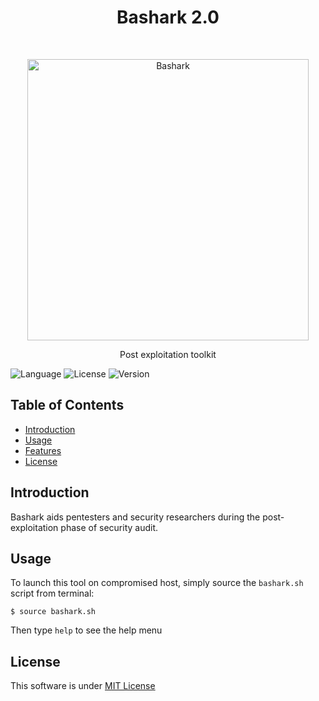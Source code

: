 <h1 align="center"> Bashark 2.0 </h1> <br>
<p align="center">
  <a>
    <img alt="Bashark" title="Bashark" src="logo.svg" width="450">
  </a>
</p>

<p align="center">
  Post exploitation toolkit 
</p>

![Language](https://img.shields.io/badge/Language-Bash-blue.svg?longCache=true&style=flat-square)   ![License](https://img.shields.io/badge/License-MIT-red.svg?longCache=true&style=flat-square)   ![Version](https://img.shields.io/badge/Version-2.0-green.svg?longCache=true&style=flat-square)

## Table of Contents

- [Introduction](#introduction)
- [Usage](#usage)
- [Features](#features)
- [License](#license)

## Introduction
Bashark aids pentesters and security researchers during the post-exploitation phase of security audit.

## Usage
To launch this tool on compromised host, simply source the `bashark.sh` script from terminal:

`$ source bashark.sh`

Then type `help` to see the help menu

## License
This software is under [MIT License](https://en.wikipedia.org/wiki/MIT_License)


